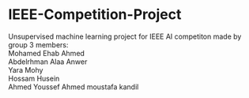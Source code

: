 # IEEE-Competition-Project
Unsupervised machine learning project for IEEE AI competiton made by group 3 members:  
Mohamed Ehab Ahmed  
Abdelrhman Alaa Anwer  
Yara Mohy  
Hossam Husein  
Ahmed Youssef
Ahmed moustafa kandil
